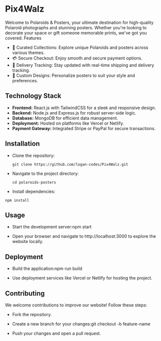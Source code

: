 # Pix4Walz

Welcome to Polaroids & Posters, your ultimate destination for high-quality Polaroid photographs and stunning posters. Whether you're looking to decorate your space or gift someone memorable prints, we've got you covered.
Features
- 🌟 Curated Collections: Explore unique Polaroids and posters across various themes.
- 💳 Secure Checkout: Enjoy smooth and secure payment options.
- 🚚 Delivery Tracking: Stay updated with real-time shipping and delivery tracking.
- 🎨 Custom Designs: Personalize posters to suit your style and preferences.

## Technology Stack
- **Frontend:** React.js with TailwindCSS for a sleek and responsive design.
- **Backend:** Node.js and Express.js for robust server-side logic.
- **Database:** MongoDB for efficient data management.
- **Deployment:** Hosted on platforms like Vercel or Netlify.
- **Payment Gateway:** Integrated Stripe or PayPal for secure transactions.

## Installation
- Clone the repository:
  ```
  git clone https://github.com/logan-codes/Pix4Walz.git 
  ```

- Navigate to the project directory:
  ```
  cd polaroids-posters
  ```

- Install dependencies:
```
npm install
```

## Usage
- Start the development server:npm start

- Open your browser and navigate to http://localhost:3000 to explore the website locally.

## Deployment
- Build the application:npm run build

- Use deployment services like Vercel or Netlify for hosting the project.

## Contributing
We welcome contributions to improve our website! Follow these steps:
- Fork the repository.
- Create a new branch for your changes:git checkout -b feature-name

- Push your changes and open a pull request.
